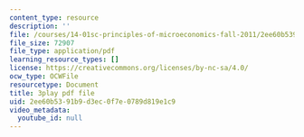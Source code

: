 ```yaml
---
content_type: resource
description: ''
file: /courses/14-01sc-principles-of-microeconomics-fall-2011/2ee60b5391b9d3ec0f7e0789d819e1c9_jDnoR7IF_eY.pdf
file_size: 72907
file_type: application/pdf
learning_resource_types: []
license: https://creativecommons.org/licenses/by-nc-sa/4.0/
ocw_type: OCWFile
resourcetype: Document
title: 3play pdf file
uid: 2ee60b53-91b9-d3ec-0f7e-0789d819e1c9
video_metadata:
  youtube_id: null
---
```

